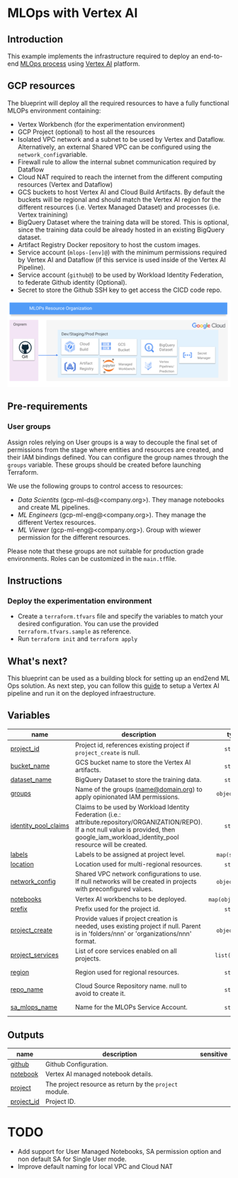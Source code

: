 # MLOps with Vertex AI

## Introduction
This example implements the infrastructure required to deploy an end-to-end [MLOps process](https://services.google.com/fh/files/misc/practitioners_guide_to_mlops_whitepaper.pdf) using [Vertex AI](https://cloud.google.com/vertex-ai) platform. 

##  GCP resources
The blueprint will deploy all the required resources to have a fully functional MLOPs environment containing:
- Vertex Workbench (for the experimentation environment)
- GCP Project (optional) to host all the resources
- Isolated VPC network and a subnet to be used by Vertex and Dataflow. Alternatively, an external Shared VPC can be configured using the `network_config`variable. 
- Firewall rule to allow the internal subnet communication required by Dataflow
- Cloud NAT required to reach the internet from the different computing resources (Vertex and Dataflow)
- GCS buckets to host Vertex AI and Cloud Build Artifacts. By default the buckets will be regional and should match the Vertex AI region for the different resources (i.e. Vertex Managed Dataset) and processes (i.e. Vertex trainining)
- BigQuery Dataset where the training data will be stored. This is optional, since the training data could be already hosted in an existing BigQuery dataset.
- Artifact Registry Docker repository to host the custom images.
- Service account (`mlops-[env]@`) with the minimum permissions required by Vertex AI and Dataflow (if this service is used inside of the Vertex AI Pipeline).
- Service account (`github@`) to be used by Workload Identity Federation, to federate Github identity (Optional). 
- Secret to store the Github SSH key to get access the CICD code repo.

![MLOps project description](./images/mlops_projects.png "MLOps project description")

## Pre-requirements

### User groups

Assign roles relying on User groups is a way to decouple the final set of permissions from the stage where entities and resources are created, and their IAM bindings defined. You can configure the group names through the `groups` variable. These groups should be created before launching Terraform.

We use the following groups to control access to resources:

- *Data Scientits* (gcp-ml-ds@<company.org>). They manage notebooks and create ML pipelines.
- *ML Engineers* (gcp-ml-eng@<company.org>). They manage the different Vertex resources. 
- *ML Viewer* (gcp-ml-eng@<company.org>). Group with wiewer permission for the different resources. 

Please note that these groups are not suitable for production grade environments. Roles can be customized in the `main.tf`file.

##  Instructions
###  Deploy the experimentation environment

- Create a `terraform.tfvars` file and specify the variables to match your desired configuration. You can use the provided `terraform.tfvars.sample`  as reference.
- Run `terraform init` and `terraform apply`

## What's next?

This blueprint can be used as a building block for setting up an end2end ML Ops solution. As next step, you can follow this [guide](https://cloud.google.com/architecture/architecture-for-mlops-using-tfx-kubeflow-pipelines-and-cloud-build) to setup a Vertex AI pipeline and run it on the deployed infraestructure.
<!-- BEGIN TFDOC -->

## Variables

| name | description | type | required | default |
|---|---|:---:|:---:|:---:|
| [project_id](variables.tf#L101) | Project id, references existing project if `project_create` is null. | <code>string</code> | ✓ |  |
| [bucket_name](variables.tf#L18) | GCS bucket name to store the Vertex AI artifacts. | <code>string</code> |  | <code>null</code> |
| [dataset_name](variables.tf#L24) | BigQuery Dataset to store the training data. | <code>string</code> |  | <code>null</code> |
| [groups](variables.tf#L30) | Name of the groups (name@domain.org) to apply opinionated IAM permissions. | <code title="object&#40;&#123;&#10;  gcp-ml-ds     &#61; string&#10;  gcp-ml-eng    &#61; string&#10;  gcp-ml-viewer &#61; string&#10;&#125;&#41;">object&#40;&#123;&#8230;&#125;&#41;</code> |  | <code title="&#123;&#10;  gcp-ml-ds     &#61; null&#10;  gcp-ml-eng    &#61; null&#10;  gcp-ml-viewer &#61; null&#10;&#125;">&#123;&#8230;&#125;</code> |
| [identity_pool_claims](variables.tf#L45) | Claims to be used by Workload Identity Federation (i.e.: attribute.repository/ORGANIZATION/REPO). If a not null value is provided, then google_iam_workload_identity_pool resource will be created. | <code>string</code> |  | <code>null</code> |
| [labels](variables.tf#L51) | Labels to be assigned at project level. | <code>map&#40;string&#41;</code> |  | <code>&#123;&#125;</code> |
| [location](variables.tf#L57) | Location used for multi-regional resources. | <code>string</code> |  | <code>&#34;eu&#34;</code> |
| [network_config](variables.tf#L63) | Shared VPC network configurations to use. If null networks will be created in projects with preconfigured values. | <code title="object&#40;&#123;&#10;  host_project      &#61; string&#10;  network_self_link &#61; string&#10;  subnet_self_link  &#61; string&#10;&#125;&#41;">object&#40;&#123;&#8230;&#125;&#41;</code> |  | <code>null</code> |
| [notebooks](variables.tf#L73) | Vertex AI workbenchs to be deployed. | <code title="map&#40;object&#40;&#123;&#10;  owner            &#61; string&#10;  region           &#61; string&#10;  subnet           &#61; string&#10;  internal_ip_only &#61; optional&#40;bool, false&#41;&#10;  idle_shutdown    &#61; optional&#40;bool&#41;&#10;&#125;&#41;&#41;">map&#40;object&#40;&#123;&#8230;&#125;&#41;&#41;</code> |  | <code>&#123;&#125;</code> |
| [prefix](variables.tf#L86) | Prefix used for the project id. | <code>string</code> |  | <code>null</code> |
| [project_create](variables.tf#L92) | Provide values if project creation is needed, uses existing project if null. Parent is in 'folders/nnn' or 'organizations/nnn' format. | <code title="object&#40;&#123;&#10;  billing_account_id &#61; string&#10;  parent             &#61; string&#10;&#125;&#41;">object&#40;&#123;&#8230;&#125;&#41;</code> |  | <code>null</code> |
| [project_services](variables.tf#L106) | List of core services enabled on all projects. | <code>list&#40;string&#41;</code> |  | <code title="&#91;&#10;  &#34;aiplatform.googleapis.com&#34;,&#10;  &#34;artifactregistry.googleapis.com&#34;,&#10;  &#34;bigquery.googleapis.com&#34;,&#10;  &#34;cloudbuild.googleapis.com&#34;,&#10;  &#34;compute.googleapis.com&#34;,&#10;  &#34;datacatalog.googleapis.com&#34;,&#10;  &#34;dataflow.googleapis.com&#34;,&#10;  &#34;iam.googleapis.com&#34;,&#10;  &#34;monitoring.googleapis.com&#34;,&#10;  &#34;notebooks.googleapis.com&#34;,&#10;  &#34;secretmanager.googleapis.com&#34;,&#10;  &#34;servicenetworking.googleapis.com&#34;,&#10;  &#34;serviceusage.googleapis.com&#34;&#10;&#93;">&#91;&#8230;&#93;</code> |
| [region](variables.tf#L126) | Region used for regional resources. | <code>string</code> |  | <code>&#34;europe-west4&#34;</code> |
| [repo_name](variables.tf#L132) | Cloud Source Repository name. null to avoid to create it. | <code>string</code> |  | <code>null</code> |
| [sa_mlops_name](variables.tf#L138) | Name for the MLOPs Service Account. | <code>string</code> |  | <code>&#34;sa-mlops&#34;</code> |

## Outputs

| name | description | sensitive |
|---|---|:---:|
| [github](outputs.tf#L33) | Github Configuration. |  |
| [notebook](outputs.tf#L39) | Vertex AI managed notebook details. |  |
| [project](outputs.tf#L44) | The project resource as return by the `project` module. |  |
| [project_id](outputs.tf#L49) | Project ID. |  |

<!-- END TFDOC -->
# TODO
- Add support for User Managed Notebooks, SA permission option and non default SA for Single User mode.
- Improve default naming for local VPC and Cloud NAT